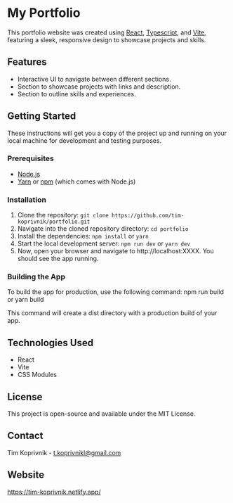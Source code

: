 # My Portfolio

This portfolio website was created using [React](https://reactjs.org/), [Typescript](https://www.typescriptlang.org/), and [Vite](https://vitejs.dev/), featuring a sleek, responsive design to showcase projects and skills.

## Features

- Interactive UI to navigate between different sections.
- Section to showcase projects with links and description.
- Section to outline skills and experiences.

## Getting Started

These instructions will get you a copy of the project up and running on your local machine for development and testing purposes.

### Prerequisites

- [Node.js](https://nodejs.org/en/download/)
- [Yarn](https://yarnpkg.com/getting-started/install) or [npm](https://www.npmjs.com/get-npm) (which comes with Node.js)

### Installation

1. Clone the repository: `git clone https://github.com/tim-koprivnik/portfolio.git`
2. Navigate into the cloned repository directory: `cd portfolio`
3. Install the dependencies: `npm install` or `yarn`
4. Start the local development server: `npm run dev` or `yarn dev`
5. Now, open your browser and navigate to http://localhost:XXXX. You should see the app running.

### Building the App

To build the app for production, use the following command: npm run build or yarn build

This command will create a dist directory with a production build of your app.

## Technologies Used

- React
- Vite
- CSS Modules

## License

This project is open-source and available under the MIT License.

## Contact

Tim Koprivnik - t.koprivnikl@gmail.com

## Website

https://tim-koprivnik.netlify.app/
